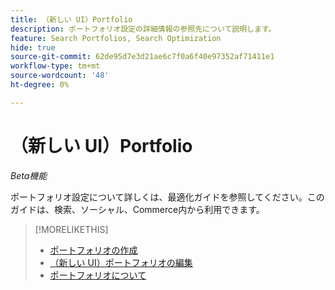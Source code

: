 ```yaml
---
title: （新しい UI）Portfolio
description: ポートフォリオ設定の詳細情報の参照先について説明します。
feature: Search Portfolios, Search Optimization
hide: true
source-git-commit: 62de95d7e3d21ae6c7f0a6f40e97352af71411e1
workflow-type: tm+mt
source-wordcount: '48'
ht-degree: 0%

---
```


# （新しい UI）Portfolio

*Beta機能*

ポートフォリオ設定について詳しくは、最適化ガイドを参照してください。このガイドは、検索、ソーシャル、Commerce内から利用できます。

>[!MORELIKETHIS]
>
>* [ ポートフォリオの作成 ](portfolio-create.md)
>* [ （新しい UI）ポートフォリオの編集 ](portfolio-edit.md)
>* [ ポートフォリオについて ](portfolio-about.md)

